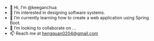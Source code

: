 - 👋 Hi, I’m @keeganchua
- 👀 I’m interested in designing software systems.
- 🌱 I’m currently learning how to create a web application using Spring Boot.
- 💞️ I’m looking to collaborate on ...
- 📫 Reach me at hengquan0204@gmail.com

<!---
keeganchua/keeganchua is a ✨ special ✨ repository because its `README.md` (this file) appears on your GitHub profile.
You can click the Preview link to take a look at your changes.
--->
